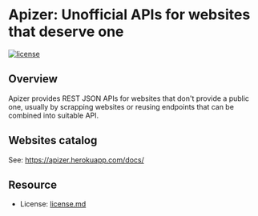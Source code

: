 Apizer: Unofficial APIs for websites that deserve one
=====================================================

[![license](https://img.shields.io/github/license/r3c/apizer.svg)](https://opensource.org/licenses/MIT)


Overview
--------

Apizer provides REST JSON APIs for websites that don't provide a public one,
usually by scrapping websites or reusing endpoints that can be combined into
suitable API.


Websites catalog
----------------

See: https://apizer.herokuapp.com/docs/


Resource
--------

* License: [license.md](license.md)
